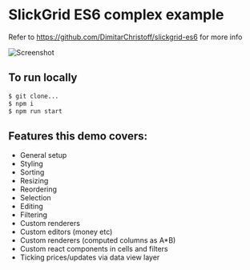 SlickGrid ES6 complex example
===

Refer to https://github.com/DimitarChristoff/slickgrid-es6 for more info

![Screenshot](https://user-images.githubusercontent.com/119500/39813726-711c9d86-5389-11e8-886a-27e9250955f1.png)

## To run locally

```sh
$ git clone...
$ npm i
$ npm run start
```

## Features this demo covers:

- General setup
- Styling
- Sorting
- Resizing
- Reordering
- Selection
- Editing
- Filtering
- Custom renderers
- Custom editors (money etc)
- Custom renderers (computed columns as A*B)
- Custom react components in cells and filters
- Ticking prices/updates via data view layer

